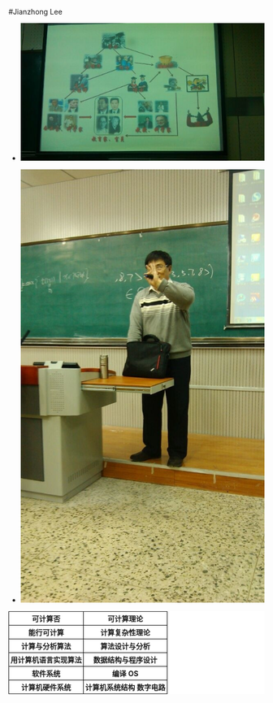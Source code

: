 <html><head><style type="text/css">table {border-width: 0px;border-spacing: 0px;border-style: none;border-color: navy;border-collapse: collapse;background-color: white;}th, td {border-width: 1px;padding: 3px;border-style: inset;border-color: black;background-color: white;}</style>
</head><body>

#Jianzhong Lee
* ![Jianzhong Lee on Life](./Jianzhong_Lee_2.jpg)


* ![Jianzhong Lee on Algorithms](./Jianzhong_Lee_1.jpg)


<div>
  <table>
    <tr><th>可计算否</th><th>可计算理论</th></tr>
    <tr><th>能行可计算</th><th>计算复杂性理论</th></tr>
    <tr><th>计算与分析算法</th><th>算法设计与分析</th></tr>
    <tr><th>用计算机语言实现算法</th><th>数据结构与程序设计</th></tr>
    <tr><th>软件系统</th><th>编译 OS</th></tr>
    <tr><th>计算机硬件系统</th><th>计算机系统结构 数字电路</th></tr>
  </table>
</div>




</body></html>